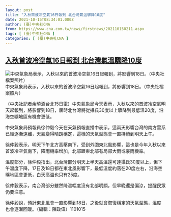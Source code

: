 ```yaml
---
layout: post
title: "入秋首波冷空氣16日報到 北台灣氣溫驟降10度"
date: 2021-10-15T08:34:01.000Z
author: (臺)中央社CNA
from: https://www.cna.com.tw/news/firstnews/202110150211.aspx
tags: [ (臺)中央社CNA ]
categories: [ (臺)中央社CNA ]
---
```

<!--1634286841000-->
[入秋首波冷空氣16日報到 北台灣氣溫驟降10度](https://www.cna.com.tw/news/firstnews/202110150211.aspx)
------

<div>
<div><div><div style="--aspect-ratio:1200/856;"><picture><source media="(max-width: 414px)" data-srcset="https://imgcdn.cna.com.tw/www/WebPhotos/800/20211015/1200x856_01295233344.jpg"><source media="(min-width: 413px)" data-srcset="https://imgcdn.cna.com.tw/www/WebPhotos/1024/20211015/1200x856_01295233344.jpg"><img data-src="https://imgcdn.cna.com.tw/www/WebPhotos/800/20211015/1200x856_01295233344.jpg" alt="中央氣象局表示，入秋以來的首波冷空氣16日起報到，將影響到18日。（中央社檔案照片）" data-srcset="https://imgcdn.cna.com.tw/www/WebPhotos/800/20211015/1200x856_01295233344.jpg 414w, https://imgcdn.cna.com.tw/www/WebPhotos/1024/20211015/1200x856_01295233344.jpg 1024w"></picture></div><div>中央氣象局表示，入秋以來的首波冷空氣16日起報到，將影響到18日。（中央社檔案照片）</div></div></div><div></div><div><p>（中央社記者余曉涵台北15日電）中央氣象局今天表示，入秋以來的首波冷空氣明天起報到，將影響到18日，屆時北台灣將從攝氏30度以上驟降到最低溫20度，沿海空曠地區有機會更低。</p><p>中央氣象局預報員徐仲毅今天在天氣預報直播中表示，這兩天影響台灣的南方雲系已經逐漸遠離，天氣變得晴朗穩定，這樣的天氣型態會一直持續到明天上午。</p><p>徐仲毅表示，明天下午北方高壓南下，受到外圍東北風影響，這也是今年入秋以來首波冷空氣南下，降雨機率增加，北部跟東北部有局部大雨或豪雨機率。</p><p>溫度部分，徐仲毅指出，北台灣部分明天上半天高溫還可達攝氏30度以上，但下午溫度下降，17日及18日都在東北風影響下，最低溫度約落在20度左右，沿海空曠地區會更低，白天高溫也只有25度。</p><p>徐仲毅表示，南台灣部分雖然降溫幅度沒有北部明顯，但早晚還是偏涼，提醒民眾仍要注意。</p><p>徐仲毅說，預計東北風會一直影響到18日，之後就會恢復穩定的天氣型態，溫度也會逐漸回暖。（編輯：陳政偉）1101015</p></div>
</div>
